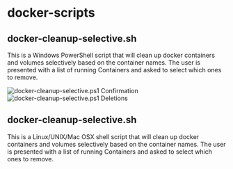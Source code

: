 # docker-scripts

## docker-cleanup-selective.sh
This is a Windows PowerShell script that will clean up docker containers and volumes selectively based on the container names.
The user is presented with a list of running Containers and asked to select which ones to remove.

![docker-cleanup-selective.ps1 Confirmation](https://github.com/user-attachments/assets/043afa0a-b4cb-4d04-8a68-4bba9b90c80c)
![docker-cleanup-selective.ps1 Deletions](https://github.com/user-attachments/assets/b8716a9c-2a84-457b-a51a-dffd15f4a1c4)


## docker-cleanup-selective.sh
This is a Linux/UNIX/Mac OSX shell script that will clean up docker containers and volumes selectively based on the container names.
The user is presented with a list of running Containers and asked to select which ones to remove.

